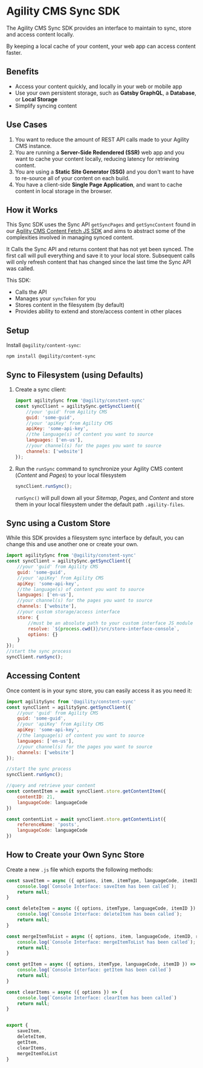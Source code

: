# Agility CMS Sync SDK
The Agility CMS Sync SDK provides an interface to maintain to sync, store and access content locally.

By keeping a local cache of your content, your web app can access content faster.

## Benefits
- Access your content quickly, and locally in your web or mobile app
- Use your own persistent storage, such as **Gatsby GraphQL**, a **Database**, or **Local Storage**
- Simplify syncing content



## Use Cases
1. You want to reduce the amount of REST API calls made to your Agility CMS instance.
1. You are running a **Server-Side Redendered (SSR)** web app and you want to cache your content locally, reducing latency for retrieving content.
2. You are using a **Static Site Generator (SSG)** and you don't want to have to re-source all of your content on each build.
3. You have a client-side **Single Page Application**, and want to cache content in local storage in the browser.

## How it Works
This Sync SDK uses the Sync API `getSyncPages` and `getSyncContent` found in our [Agility CMS Content Fetch JS SDK](https://agilitydocs.netlify.com/agility-content-fetch-js-sdk/) and aims to abstract some of the complexities involved in managing synced content.

It Calls the Sync API and returns content that has not yet been synced. The first call will pull everything and save it to your local store. Subsequent calls will only refresh content that has changed since the last time the Sync API was called.

This SDK:
- Calls the API
- Manages your `syncToken` for you
- Stores content in the filesystem (by default)
- Provides ability to extend and store/access content in other places

## Setup
Install `@agility/content-sync`:
```
npm install @agility/content-sync
```

## Sync to Filesystem (using Defaults)
1. Create a sync client:
    ```javascript
    import agilitySync from '@agility/constent-sync'
    const syncClient = agilitySync.getSyncClient({
        //your 'guid' from Agility CMS
        guid: 'some-guid',
        //your 'apiKey' from Agility CMS
        apiKey: 'some-api-key',
        //the language(s) of content you want to source
        languages: ['en-us'],
        //your channel(s) for the pages you want to source 
        channels: ['website']
    });
    ```

2. Run the `runSync` command to synchronize your Agility CMS content (*Content* and *Pages*) to your local filesystem
    ```javascript
    syncClient.runSync();
    ```
    `runSync()` will pull down all your *Sitemap*, *Pages*, and *Content* and store them in your local filesystem under the default path `.agility-files`.

## Sync using a Custom Store
While this SDK provides a filesystem sync interface by default, you can change this and use another one or create your own.
```javascript
import agilitySync from '@agility/constent-sync'
const syncClient = agilitySync.getSyncClient({
    //your 'guid' from Agility CMS
    guid: 'some-guid',
    //your 'apiKey' from Agility CMS
    apiKey: 'some-api-key',
    //the language(s) of content you want to source
    languages: ['en-us'],
    //your channel(s) for the pages you want to source 
    channels: ['website'],
    //your custom storage/access interface
    store: {
        //must be an absolute path to your custom interface JS module
        resolve: `${process.cwd()}/src/store-interface-console`,
        options: {}
    }
});
//start the sync process
syncClient.runSync();
```

## Accessing Content
Once content is in your sync store, you can easily access it as you need it:
```javascript
import agilitySync from '@agility/constent-sync'
const syncClient = agilitySync.getSyncClient({
    //your 'guid' from Agility CMS
    guid: 'some-guid',
    //your 'apiKey' from Agility CMS
    apiKey: 'some-api-key',
    //the language(s) of content you want to source
    languages: ['en-us'],
    //your channel(s) for the pages you want to source 
    channels: ['website']
});

//start the sync process
syncClient.runSync();

//query and retrieve your content
const contentItem = await syncClient.store.getContentItem({
    contentID: 21,
    languageCode: languageCode
})

const contentList = await syncClient.store.getContentList({
    referenceName: 'posts',
    languageCode: languageCode
})
```


## How to Create your Own Sync Store
Create a new `.js` file which exports the following methods:
```javascript
const saveItem = async ({ options, item, itemType, languageCode, itemID }) => {
    console.log(`Console Interface: saveItem has been called`);
    return null;
}

const deleteItem = async ({ options, itemType, languageCode, itemID }) => {
    console.log(`Console Interface: deleteItem has been called`);
    return null;
}

const mergeItemToList = async ({ options, item, languageCode, itemID, referenceName, definitionName }) => {
	console.log(`Console Interface: mergeItemToList has been called`);
    return null;
}

const getItem = async ({ options, itemType, languageCode, itemID }) => {
    console.log(`Console Interface: getItem has been called`)
    return null;
}

const clearItems = async ({ options }) => {
    console.log(`Console Interface: clearItem has been called`)
    return null;
}


export {
	saveItem,
	deleteItem,
	getItem,
	clearItems,
	mergeItemToList
}
```







